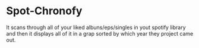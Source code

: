 # Spot-Chronofy
It scans through all of your liked albuns/eps/singles in yout spotify library and then it displays all of it in a grap sorted by which year they project came out.
